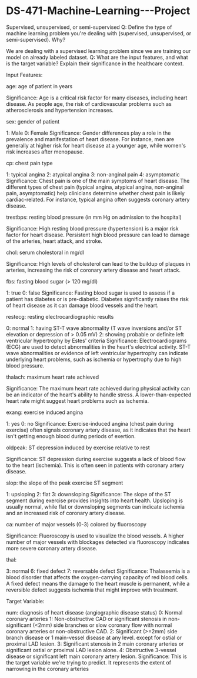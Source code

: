 # DS-471-Machine-Learning---Project
Supervised, unsupervised, or semi-supervised
Q: Define the type of machine learning problem you're dealing with (supervised, unsupervised, or semi-supervised). Why?

We are dealing with a supervised learning problem since we are training our model on already labeled dataset.
Q: What are the input features, and what is the target variable? Explain their significance in the healthcare context.

Input Features:

age: age of patient in years

Significance: Age is a critical risk factor for many diseases, including heart disease. As people age, the risk of cardiovascular problems such as atherosclerosis and hypertension increases.

sex: gender of patient

1: Male
0: Female
Significance: Gender differences play a role in the prevalence and manifestation of heart disease. For instance, men are generally at higher risk for heart disease at a younger age, while women's risk increases after menopause.

cp: chest pain type

1: typical angina
2: atypical angina
3: non-anginal pain
4: asymptomatic
Significance: Chest pain is one of the main symptoms of heart disease. The different types of chest pain (typical angina, atypical angina, non-anginal pain, asymptomatic) help clinicians determine whether chest pain is likely cardiac-related. For instance, typical angina often suggests coronary artery disease.

trestbps: resting blood pressure (in mm Hg on admission to the hospital)

Significance: High resting blood pressure (hypertension) is a major risk factor for heart disease. Persistent high blood pressure can lead to damage of the arteries, heart attack, and stroke.

chol: serum cholestoral in mg/dl

Significance: High levels of cholesterol can lead to the buildup of plaques in arteries, increasing the risk of coronary artery disease and heart attack.

fbs: fasting blood sugar (> 120 mg/dl)

1: true
0: false
Significance: Fasting blood sugar is used to assess if a patient has diabetes or is pre-diabetic. Diabetes significantly raises the risk of heart disease as it can damage blood vessels and the heart.

restecg: resting electrocardiographic results

0: normal
1: having ST-T wave abnormality (T wave inversions and/or ST elevation or depression of > 0.05 mV)
2: showing probable or definite left ventricular hypertrophy by Estes' criteria
Significance: Electrocardiograms (ECG) are used to detect abnormalities in the heart's electrical activity. ST-T wave abnormalities or evidence of left ventricular hypertrophy can indicate underlying heart problems, such as ischemia or hypertrophy due to high blood pressure.

thalach: maximum heart rate achieved

Significance: The maximum heart rate achieved during physical activity can be an indicator of the heart's ability to handle stress. A lower-than-expected heart rate might suggest heart problems such as ischemia.

exang: exercise induced angina

1: yes
0: no
Significance: Exercise-induced angina (chest pain during exercise) often signals coronary artery disease, as it indicates that the heart isn't getting enough blood during periods of exertion.

oldpeak: ST depression induced by exercise relative to rest

Significance: ST depression during exercise suggests a lack of blood flow to the heart (ischemia). This is often seen in patients with coronary artery disease.

slop: the slope of the peak exercise ST segment

1: upsloping
2: flat
3: downsloping
Significance: The slope of the ST segment during exercise provides insights into heart health. Upsloping is usually normal, while flat or downsloping segments can indicate ischemia and an increased risk of coronary artery disease.

ca: number of major vessels (0-3) colored by fluoroscopy

Significance: Fluoroscopy is used to visualize the blood vessels. A higher number of major vessels with blockages detected via fluoroscopy indicates more severe coronary artery disease.

thal:

3: normal
6: fixed defect
7: reversable defect
Significance: Thalassemia is a blood disorder that affects the oxygen-carrying capacity of red blood cells. A fixed defect means the damage to the heart muscle is permanent, while a reversible defect suggests ischemia that might improve with treatment.

Target Variable:

num: diagnosis of heart disease (angiographic disease status)
0: Normal coronary arteries
1: Non-obstructive CAD or significant stenosis in non-significant (<2mm) side branches or slow coronary flow with normal coronary arteries or non-obstructive CAD.
2: Significant (>=2mm) side branch disease or 1 main-vessel disease at any level. except for ostial or proximal LAD lesion.
3: Significant stenosis in 2 main coronary arteries or significant ostial or proximal LAD lesion alone.
4: Obstructive 3-vessel disease or significant left main coronary artery lesion.
Significance: This is the target variable we're trying to predict. It represents the extent of narrowing in the coronary arteries
